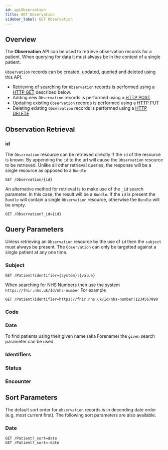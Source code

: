 ```yaml
---
id: apiObservation
title: GET Observation
sidebar_label: GET Observation
---
```


## Overview

The **Observation** API can be used to retrieve observation records for a patient. When querying for data it must always be in the context of a single patient.

`Observation` records can be created, updated, queried and deleted using this API.

- Retrieving of searching for `Observation` records is performed using a [HTTP GET](4) described below.
- Adding new `Observation` records is performed using a [HTTP POST](apiObservationPOST)
- Updating existing `Observation` records is performed using a [HTTP PUT](apiObservationPUT)
- Deleting existing `Observation` records is performed using a [HTTP DELETE](apiObservationDELETE)

## Observation Retrieval

### id

The `Observation` resource can be retrieved directly if the `id` of the resource is known. By appending the `id` to the url will cause the `Observation` resource to be retrieved. Unlike all other retrieval queries, the response will be a single resource as opposed to a `Bundle`

```http
GET /Observation/{id}
```

An alternative method for retrieval is to make use of the `_id` search parameter. In this case, the result will be a `Bundle`. If the `id` is present the `Bundle` will contain a single `Observation` resource, otherwise the `Bundle` will be empty.

```http
GET /Observation?_id={id}
```

## Query Parameters

Unless retrieving an `Observation` resource by the use of `id` then the `subject` must always be present. The `Observation` can only be targetted against a single patient at any one time.

### Subject

```http
GET /Patient?identifier={system}|{value}
```

When searching for NHS Numbers then use the system `https://fhir.nhs.uk/Id/nhs-number`
For example

```http
GET /Patient?identifier=https://fhir.nhs.uk/Id/nhs-number|1234567890
```

### Code

### Date

To find patients using their given name (aka Forename) the `given` search parameter can be used.

### Identifiers

### Status

### Encounter

## Sort Parameters

The default sort order for `observation` records is in decending date order (e.g. most current first).
The following sort parameters are also available.

### Date

```http
GET /Patient?_sort=date
GET /Patient?_sort=-date
```
